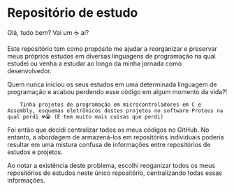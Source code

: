 # Repositório de estudo
Olá, tudo bem? Vai um ☕ aí?
        
Este repositório tem como propósito me ajudar a reorganizar e preservar meus próprios estudos em diversas linguagens de programação na qual estudei ou venha a estudar ao longo da minha jornada como desenvolvedor.

Quem nunca iniciou os seus estudos em uma determinada linguagem de programação e acabou perdendo esse código em algum momento da vida?!

        Tinha projetos de programação em microcontroladores em C e Assembly, esquemas eletrônicos destes projetos no software Proteus na qual perdi 💔😭 (E tem muito mais coisas que perdi)

Foi então que decidi centralizar todos os meus códigos no GitHub. No entanto, a abordagem de armazená-los em repositórios individuais poderia resultar em uma mistura confusa de informações entre repositórios de estudos e projetos.
        
Ao notar a existência deste problema, escolhi reoganizar todos os meus repositórios de estudos neste único repositório, centralizando todas essas informações.